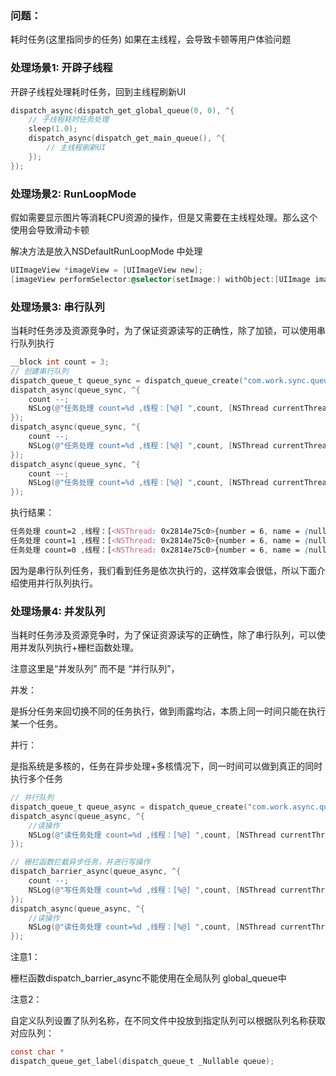 ### 问题：

耗时任务(这里指同步的任务) 如果在主线程，会导致卡顿等用户体验问题

### 处理场景1: 开辟子线程

开辟子线程处理耗时任务，回到主线程刷新UI

```objective-c
dispatch_async(dispatch_get_global_queue(0, 0), ^{
    // 子线程耗时任务处理
    sleep(1.0);
    dispatch_async(dispatch_get_main_queue(), ^{
        // 主线程刷新UI
    });
});
```



### 处理场景2: RunLoopMode

假如需要显示图片等消耗CPU资源的操作，但是又需要在主线程处理。那么这个使用会导致滑动卡顿

解决方法是放入NSDefaultRunLoopMode  中处理

```objective-c
UIImageView *imageView = [UIImageView new];
[imageView performSelector:@selector(setImage:) withObject:[UIImage imageNamed:@"defaultimg"] afterDelay:0.1 inModes:@[NSDefaultRunLoopMode]];
```



### 处理场景3: 串行队列

当耗时任务涉及资源竞争时，为了保证资源读写的正确性，除了加锁，可以使用串行队列执行

```objective-c
__block int count = 3;
// 创建串行队列
dispatch_queue_t queue_sync = dispatch_queue_create("com.work.sync.queue", DISPATCH_QUEUE_SERIAL);
dispatch_async(queue_sync, ^{
    count --;
    NSLog(@"任务处理 count=%d ,线程：[%@] ",count, [NSThread currentThread]);
});
dispatch_async(queue_sync, ^{
    count --;
    NSLog(@"任务处理 count=%d ,线程：[%@] ",count, [NSThread currentThread]);
});
dispatch_async(queue_sync, ^{
    count --;
    NSLog(@"任务处理 count=%d ,线程：[%@] ",count, [NSThread currentThread]);
});
```

执行结果：

```scss
任务处理 count=2 ,线程：[<NSThread: 0x2814e75c0>{number = 6, name = (null)}] 
任务处理 count=1 ,线程：[<NSThread: 0x2814e75c0>{number = 6, name = (null)}] 
任务处理 count=0 ,线程：[<NSThread: 0x2814e75c0>{number = 6, name = (null)}] 
```

因为是串行队列任务，我们看到任务是依次执行的，这样效率会很低，所以下面介绍使用并行队列执行。



### 处理场景4: 并发队列

当耗时任务涉及资源竞争时，为了保证资源读写的正确性，除了串行队列，可以使用并发队列执行+栅栏函数处理。

注意这里是“并发队列” 而不是 “并行队列”， 

并发：

是拆分任务来回切换不同的任务执行，做到雨露均沾，本质上同一时间只能在执行某一个任务。

并行：

是指系统是多核的，任务在异步处理+多核情况下，同一时间可以做到真正的同时执行多个任务

```objective-c
// 并行队列
dispatch_queue_t queue_async = dispatch_queue_create("com.work.async.queue", DISPATCH_QUEUE_CONCURRENT);
dispatch_async(queue_async, ^{
    //读操作
    NSLog(@"读任务处理 count=%d ,线程：[%@] ",count, [NSThread currentThread]);
});

// 栅栏函数拦截异步任务，并进行写操作
dispatch_barrier_async(queue_async, ^{
    count --;
    NSLog(@"写任务处理 count=%d ,线程：[%@] ",count, [NSThread currentThread]);
});
dispatch_async(queue_async, ^{
    //读操作
    NSLog(@"读任务处理 count=%d ,线程：[%@] ",count, [NSThread currentThread]);
});
```



注意1：

栅栏函数dispatch_barrier_async不能使用在全局队列 global_queue中

注意2：

自定义队列设置了队列名称，在不同文件中投放到指定队列可以根据队列名称获取对应队列：

```objective-c
const char *
dispatch_queue_get_label(dispatch_queue_t _Nullable queue);
```

